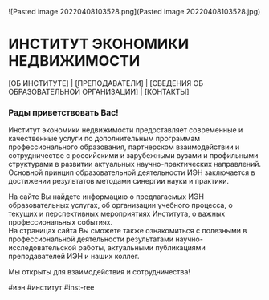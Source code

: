 ![Pasted image 20220408103528.png](Pasted image 20220408103528.jpg)
# ИНСТИТУТ ЭКОНОМИКИ НЕДВИЖИМОСТИ

[ОБ ИНСТИТУТЕ]  | [ПРЕПОДАВАТЕЛИ] | [СВЕДЕНИЯ ОБ ОБРАЗОВАТЕЛЬНОЙ ОРГАНИЗАЦИИ] | [КОНТАКТЫ]

### Рады приветствовать Вас!

Институт экономики недвижимости предоставляет современные и качественные услуги по дополнительным программам профессионального образования, партнерском взаимодействии и сотрудничестве с российскими и зарубежными вузами и профильными структурами в развитии актуальных научно-практических направлений.   
Основной принцип образовательной деятельности ИЭН заключается в достижении результатов методами синергии науки и практики.

На сайте Вы найдете информацию о предлагаемых ИЭН образовательных услугах, об организации учебного процесса, о текущих и перспективных мероприятиях Института, о важных профессиональных событиях.  
На страницах сайта Вы сможете также ознакомиться с полезными в профессиональной деятельности результатами научно-исследовательской работы, актуальными публикациями преподавателей ИЭН и наших коллег.

Мы открыты для взаимодействия и сотрудничества!

#иэн #институт #inst-ree
